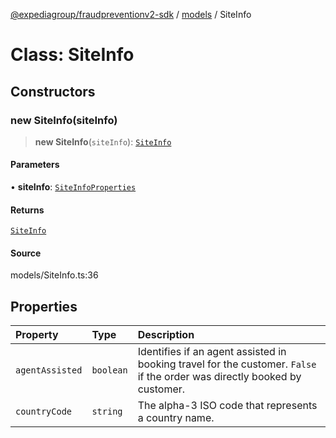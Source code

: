 [@expediagroup/fraudpreventionv2-sdk](../../index.md) / [models](../index.md) / SiteInfo

# Class: SiteInfo

## Constructors

### new SiteInfo(siteInfo)

> **new SiteInfo**(`siteInfo`): [`SiteInfo`](SiteInfo.md)

#### Parameters

• **siteInfo**: [`SiteInfoProperties`](../interfaces/SiteInfoProperties.md)

#### Returns

[`SiteInfo`](SiteInfo.md)

#### Source

models/SiteInfo.ts:36

## Properties

| Property | Type | Description |
| :------ | :------ | :------ |
| `agentAssisted` | `boolean` | Identifies if an agent assisted in booking travel for the customer. `False` if the order was directly booked by customer. |
| `countryCode` | `string` | The alpha-3 ISO code that represents a country name. |
